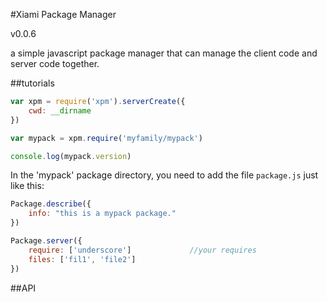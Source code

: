 #Xiami Package Manager

v0.0.6

a simple javascript package manager that can manage the client code and server code together.

##tutorials

```javascript
var xpm = require('xpm').serverCreate({
    cwd: __dirname
})

var mypack = xpm.require('myfamily/mypack')

console.log(mypack.version)

```

In the 'mypack' package directory, you need to add the file `package.js` just like this:

```javascript
Package.describe({
    info: "this is a mypack package."
})

Package.server({
    require: ['underscore']             //your requires
    files: ['fil1', 'file2']
})

```


##API

